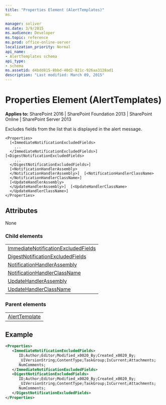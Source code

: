 ```yaml
---
title: "Properties Element (AlertTemplates)"
ms.

manager: soliver
ms.date: 3/9/2015
ms.audience: Developer
ms.topic: reference
ms.prod: office-online-server
localization_priority: Normal
api_name:
- AlertTemplates schema
api_type:
- schema
ms.assetid: d4bdd815-8bbd-40d2-821c-926aa3128ad1
description: "Last modified: March 09, 2015"
---
```


# Properties Element (AlertTemplates)

 
  
 **Applies to:** SharePoint 2016 | SharePoint Foundation 2013 | SharePoint Online | SharePoint Server 2013
  
Excludes fields from the list that is displayed in the alert message.
  
```
<Properties>
  [<ImmediateNotificationExcludedFields>
    ...
  </ImmediateNotificationExcludedFields>]  [<DigestNotificationExcludedFields>
    ...
  </DigestNotificationExcludedFields>]
  [<NotificationHandlerAssembly>
  </NotificationHandlerAssembly>]  [<NotificationHandlerClassName>
  </NotificationHandlerClassName>]
  [<UpdateHandlerAssembly>
  </UpdateHandlerAssembly>]  [<UpdateHandlerClassName>
  </UpdateHandlerClassName>]
</Properties>
```

## Attributes

None
  
### Child elements

||
|:-----|
|[ImmediateNotificationExcludedFields](immediatenotificationexcludedfields-element-alerttemplates.md) <br/> |
|[DigestNotificationExcludedFields](digestnotificationexcludedfields-element-alerttemplates.md) <br/> |
|[NotificationHandlerAssembly](notificationhandlerassembly-element-alert-templates.md) <br/> |
|[NotificationHandlerClassName](notificationhandlerclassname-element-alerttemplates.md) <br/> |
|[UpdateHandlerAssembly](updatehandlerassembly-element-alerttemplates.md) <br/> |
|[UpdateHandlerClassName](updatehandlerclassname-element-alerttemplates.md) <br/> |
   
### Parent elements

||
|:-----|
|[AlertTemplate](alerttemplate-element-alerttemplates.md)|
   
## Example

```XML
<Properties>
   <ImmediateNotificationExcludedFields>
      ID;Author;Editor;Modified_x0020_By;Created_x0020_By;
      _UIVersionString;ContentType;TaskGroup;IsCurrent;Attachments;
      NumComments;
   </ImmediateNotificationExcludedFields>
   <DigestNotificationExcludedFields>
      ID;Author;Editor;Modified_x0020_By;Created_x0020_By;
      _UIVersionString;ContentType;TaskGroup;IsCurrent;Attachments;
      NumComments;
   </DigestNotificationExcludedFields>
</Properties>
```


